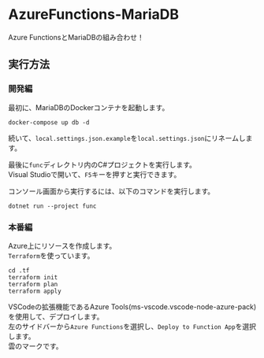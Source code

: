 # AzureFunctions-MariaDB

Azure FunctionsとMariaDBの組み合わせ！  

## 実行方法

### 開発編

最初に、MariaDBのDockerコンテナを起動します。  

```shell
docker-compose up db -d
```

続いて、`local.settings.json.example`を`local.settings.json`にリネームします。  

最後に`func`ディレクトリ内のC#プロジェクトを実行します。  
Visual Studioで開いて、`F5`キーを押すと実行できます。  

コンソール画面から実行するには、以下のコマンドを実行します。  

```shell
dotnet run --project func
```

### 本番編

Azure上にリソースを作成します。  
`Terraform`を使っています。  

```shell
cd .tf
terraform init
terraform plan
terraform apply
```

VSCodeの拡張機能であるAzure Tools(ms-vscode.vscode-node-azure-pack)を使用して、デプロイします。  
左のサイドバーから`Azure Functions`を選択し、`Deploy to Function App`を選択します。  
雲のマークです。  
